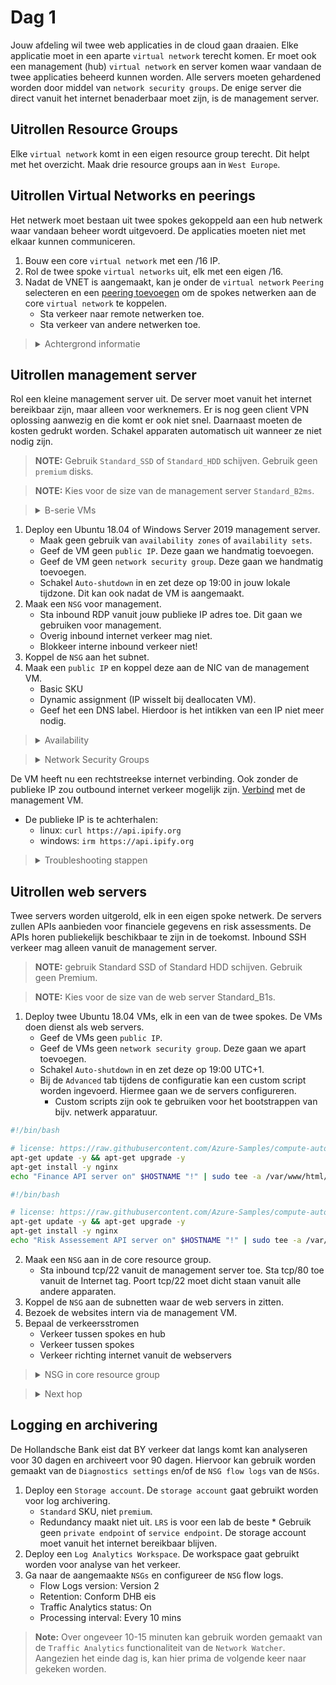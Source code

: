 # Dag 1

Jouw afdeling wil twee web applicaties in de cloud gaan draaien. Elke applicatie moet in een aparte `virtual network` terecht komen. Er moet ook een management (hub) `virtual network` en server komen waar vandaan de twee applicaties beheerd kunnen worden.
Alle servers moeten gehardened worden door middel van `network security groups`. De enige server die direct vanuit het internet benaderbaar moet zijn, is de management server. 

## Uitrollen Resource Groups

Elke `virtual network` komt in een eigen resource group terecht. Dit helpt met het overzicht. Maak drie resource groups aan in `West Europe`.

## Uitrollen Virtual Networks en peerings

Het netwerk moet bestaan uit twee spokes gekoppeld aan een hub netwerk waar vandaan beheer wordt uitgevoerd. De applicaties moeten niet met elkaar kunnen communiceren.

1. Bouw een core `virtual network` met een /16 IP.
1. Rol de twee spoke `virtual networks` uit, elk met een eigen /16.
1. Nadat de VNET is aangemaakt, kan je onder de `virtual network` `Peering` selecteren en een [peering toevoegen](https://docs.microsoft.com/en-us/azure/virtual-network/virtual-network-manage-peering#create-a-peering) om de spokes netwerken aan de core `virtual network` te koppelen. 
    * Sta verkeer naar remote netwerken toe.
    * Sta verkeer van andere netwerken toe.

><details>
>  <summary>Achtergrond informatie</summary>  
>
> Peerings verbinden twee [`VNETs`](a "Virtual Networks") met elkaar. De peering moet in beide VNETs worden aangemaakt. In de [`portal`](a "Azure Portal") gebeurt dit automatisch wanneer je rechten hebt op beide VNETs. Doe je dit op een andere wijze (API/PowerShell/Azure CLI), moet elke zijde van de peering los worden aangemaakt.

</details>

## Uitrollen management server

Rol een kleine management server uit. De server moet vanuit het internet bereikbaar zijn, maar alleen voor werknemers. Er is nog geen client VPN oplossing aanwezig en die komt er ook niet snel. Daarnaast moeten de kosten gedrukt worden. Schakel apparaten automatisch uit wanneer ze niet nodig zijn.

> **NOTE:** Gebruik `Standard_SSD` of `Standard_HDD` schijven. Gebruik geen `premium` disks.  

> **NOTE:** Kies voor de size van de management server `Standard_B2ms`. 

><details>
>    <summary>B-serie VMs</summary>
>
> De B-serie is goedkoop en bedoeld voor workloads met een over het algemeen lage load en korte pieken. Bij CPU gebruik lager dan 5-10% spaar je credits op. Deze credits kan je inzetten om met CPU te bursten tijdens piek momenten.

</details>

1. Deploy een Ubuntu 18.04 of Windows Server 2019  management server. 
    * Maak geen gebruik van `availability zones` of `availability sets`.
    * Geef de VM geen `public IP`. Deze gaan we handmatig toevoegen.
    * Geef de VM geen `network security group`. Deze gaan we handmatig toevoegen. 
    * Schakel `Auto-shutdown` in en zet deze op 19:00 in jouw lokale tijdzone. Dit kan ook nadat de VM is aangemaakt.
1. Maak een `NSG` voor management.
    * Sta inbound RDP vanuit jouw publieke IP adres toe. Dit gaan we gebruiken voor management.
    * Overig inbound internet verkeer mag niet.
    * Blokkeer interne inbound verkeer niet!
1. Koppel de `NSG` aan het subnet.
1. Maak een `public IP` en koppel deze aan de NIC van de management VM.
    * Basic SKU
    * Dynamic assignment (IP wisselt bij deallocaten VM).
    * Geef het een DNS label. Hierdoor is het intikken van een IP niet meer nodig.

><details>
>    <summary>Availability</summary>
>
> Basic SKU IPs werken alleen met resources die niet `zone redundant` zijn. Dit is de reden waarom de VM geen gebruik maakt van `availability zones`. Basic IPs werken wel met `availability sets`. Echter hebben `availability sets` weinig nut (en zelfs nadelen) als je maar één VM hebt draaien. Hetzelfde geldt voor `zones`.

</details>

><details>
>    <summary>Network Security Groups</summary>
>
> NSG rules kunnen gebruik maken van `tags` om bepaalde sources en destinations aan te duiden. Een van de interessante tags is de `VirtualNetwork` tag. Deze tag staat niet alleen verkeer vanuit jouw `VNET` toe, maar ook alle direct gepeerde `VNETs` en alle netwerken die door een `virtual network gateway` of `ExpressRoute gateway` worden geleerd.

</details>  
  
  De VM heeft nu een rechtstreekse internet verbinding. Ook zonder de publieke IP zou outbound internet verkeer mogelijk zijn. [Verbind](https://docs.microsoft.com/en-us/azure/virtual-machines/windows/connect-logon) met de management VM.
* De publieke IP is te achterhalen: 
    * linux: `curl https://api.ipify.org`
    * windows: `irm https://api.ipify.org`

><details>
>    <summary>Troubleshooting stappen</summary>
>
> Bij problemen kan er gebruik worden gemaakt van de [`IP flow verify`](https://docs.microsoft.com/en-us/azure/network-watcher/diagnose-vm-network-traffic-filtering-problem#use-ip-flow-verify) of [`NSG diagnostic`](https://docs.microsoft.com/en-us/azure/network-watcher/network-watcher-network-configuration-diagnostics-overview) functionaliteit van de [`Network Watcher`](https://docs.microsoft.com/en-us/azure/network-watcher/) om de `NSGs` te troubleshooten. 
>* `IP flow verify` geeft aan of de `NSGs` gekoppeld aan de VM het verkeer toe staan
> * `NSG diagnostic` controleert alle `NSGs` in het pad. Het is een betere tool dan `IP flow verify`, maar vereist rechten om alle `NSGs` in het pad te kunnen lezen.

</details>


## Uitrollen web servers

Twee servers worden uitgerold, elk in een eigen spoke netwerk. De servers zullen APIs aanbieden voor financiele gegevens en risk assessments. De APIs horen publiekelijk beschikbaar te zijn in de toekomst. Inbound SSH verkeer mag alleen vanuit de management server.

> **NOTE:** gebruik Standard SSD of Standard HDD schijven. Gebruik geen Premium.  

> **NOTE:** Kies voor de size van de web server Standard_B1s.

1. Deploy twee Ubuntu 18.04 VMs, elk in een van de twee spokes. De VMs doen dienst als web servers.
    * Geef de VMs geen `public IP`.
    * Geef de VMs geen `network security group`. Deze gaan we apart toevoegen.
    * Schakel `Auto-shutdown` in en zet deze op 19:00 UTC+1.
    * Bij de `Advanced` tab tijdens de configuratie kan een custom script worden ingevoerd. Hiermee gaan we de servers configureren.
      * Custom scripts zijn ook te gebruiken voor het bootstrappen van bijv. netwerk apparatuur.

```bash
#!/bin/bash

# license: https://raw.githubusercontent.com/Azure-Samples/compute-automation-configurations/master/automate_nginx.sh
apt-get update -y && apt-get upgrade -y
apt-get install -y nginx
echo "Finance API server on" $HOSTNAME "!" | sudo tee -a /var/www/html/index.html
```

```bash
#!/bin/bash

# license: https://raw.githubusercontent.com/Azure-Samples/compute-automation-configurations/master/automate_nginx.sh
apt-get update -y && apt-get upgrade -y
apt-get install -y nginx
echo "Risk Assessement API server on" $HOSTNAME "!" | sudo tee -a /var/www/html/index.html
```

2. Maak een `NSG` aan in de core resource group.
    * Sta inbound tcp/22 vanuit de management server toe. Sta tcp/80 toe vanuit de Internet tag. Poort tcp/22 moet dicht staan vanuit alle andere apparaten.
3. Koppel de `NSG` aan de subnetten waar de web servers in zitten.
1. Bezoek de websites intern via de management VM.
1. Bepaal de verkeersstromen
    * Verkeer tussen spokes en hub
    * Verkeer tussen spokes
    * Verkeer richting internet vanuit de webservers

> <details>
>    <summary>NSG in core resource group</summary>
>
> Dit is om aan te tonen dat veel resource is Azure hergebruikt kunnen worden, zolang ze zich in dezelfde subscription bevinden. Je kunt een `NSG` dus koppelen aan meerdere subnets, zelfs als de subnets in meerdere `virtual networks` staan. 

</details>
  
><details>
>    <summary>Next hop</summary>
>
> De [`Next hop`](https://docs.microsoft.com/en-us/azure/network-watcher/network-watcher-next-hop-overview) functionaliteit van de `Network Watcher` geeft informatie over waar verkeer van een VM naartoe gaat. Gebruik dit om verkeersstromen te verifieren.
>
> Azure `virtual networks` hebben [standaard een null route](https://docs.microsoft.com/en-us/azure/virtual-network/virtual-networks-udr-overview#default) staan voor een deel van de RFC1918 prefixes (10.0.0.0/8, 192.168.0.0/16) en de RFC6598 prefix (100.64.0.0/10). Door een `address space` toe te voegen worden specifiekere routes aangemaakt en de route tabel overschreven.
>
> Directe `VNET peers` voegen elkaars `address spaces` toe. Geleerde routes worden echter niet doorgegeven aan andere peers. Dit betekent dat spoke A geen routes leert naar spoke B via het core netwerk.

</details>


## Logging en archivering

De Hollandsche Bank eist dat BY verkeer dat langs komt kan analyseren voor 30 dagen en archiveert voor 90 dagen. Hiervoor kan gebruik worden gemaakt van de `Diagnostics settings` en/of de `NSG flow logs` van de `NSGs`.

1. Deploy een `Storage account`. De `storage account` gaat gebruikt worden voor log archivering.
    * `Standard` SKU, niet `premium`. 
    * Redundancy maakt niet uit. `LRS` is voor een lab de beste * Gebruik geen `private endpoint` of `service endpoint`. De storage account moet vanuit het internet bereikbaar blijven.
1. Deploy een `Log Analytics Workspace`. De workspace gaat gebruikt worden voor analyse van het verkeer.
1. Ga naar de aangemaakte `NSGs` en configureer de `NSG` flow logs. 
    * Flow Logs version: Version 2
    * Retention: Conform DHB eis
    * Traffic Analytics status: On
    * Processing interval: Every 10 mins

> **Note:** Over ongeveer 10-15 minuten kan gebruik worden gemaakt van de `Traffic Analytics` functionaliteit van de `Network Watcher`. Aangezien het einde dag is, kan hier prima de volgende keer naar gekeken worden.
